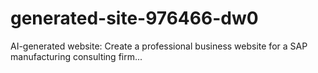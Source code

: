 # generated-site-976466-dw0
AI-generated website: Create a professional business website for a SAP manufacturing consulting firm...
